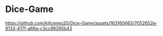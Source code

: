 # Dice-Game

https://github.com/kilicenes20/Dice-Game/assets/163160663/7052652e-9133-417f-a66a-c3cc99265b43
